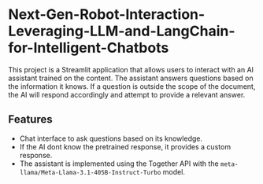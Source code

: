 # Next-Gen-Robot-Interaction-Leveraging-LLM-and-LangChain-for-Intelligent-Chatbots

This project is a Streamlit application that allows users to interact with an AI assistant trained on the content. The assistant answers questions based on the information it knows. If a question is outside the scope of the document, the AI will respond accordingly and attempt to provide a relevant answer.

## Features

- Chat interface to ask questions based on its knowledge.
- If the AI dont know the pretrained response, it provides a custom response.
- The assistant is implemented using the Together API with the `meta-llama/Meta-Llama-3.1-405B-Instruct-Turbo` model.
